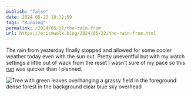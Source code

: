 ```yaml
---
publish: "false"
date: 2024-05-22 18:32:59
tags: "Running"
permalink: /2024/05/22/the-rain-from
url: https://ericmwalk.blog/2024/05/22/the-rain-from.html
---
```


The rain from yesterday finally stopped and allowed for some cooler weather today even with the sun out. Pretty uneventful but with my watch settings a little out of wack from the reset I wasn’t sure of my pace so this [run](https://strava.com/activities/11472152360) was quicker than I planned.

![Tree with green leaves overhanging a grassy field in the foreground dense forest in the background clear blue sky overhead](https://ericmwalk.blog/uploads/2024/img-0009.jpeg)